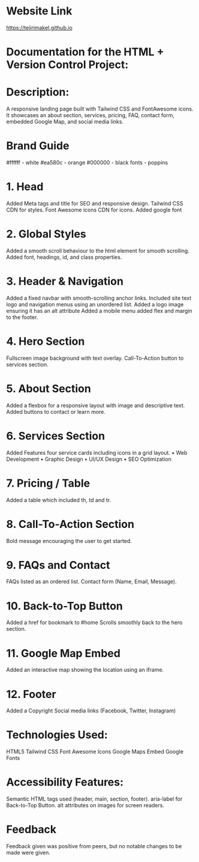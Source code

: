 # Website Link
https://tejirimakel.github.io

# Documentation for the HTML + Version Control Project:

# Description:
A responsive landing page built with Tailwind CSS and FontAwesome icons. It showcases an about section, services, pricing, FAQ, contact form, embedded Google Map, and social media links.

# Brand Guide
#ffffff - white
#ea580c - orange
#000000 - black
fonts - poppins 

# 1. Head
Added Meta tags and title for SEO and responsive design.
Tailwind CSS CDN for styles.
Font Awesome icons CDN for icons.
Added google font

# 2. Global Styles
Added a smooth scroll behaviour to the html element for smooth scrolling.
Added font, headings, id, and class properties.

# 3. Header & Navigation
Added a fixed navbar with smooth-scrolling anchor links.
Included site text logo and navigation menus using an unordered list.
Added a logo image ensuring it has an alt attribute
Added a mobile menu
added flex and margin to the footer.

# 4. Hero Section
Fullscreen image background with text overlay.
Call-To-Action button to services section.

# 5. About Section
Added a flexbox for a responsive layout with image and descriptive text.
Added buttons to contact or learn more.

# 6. Services Section
Added Features four service cards including icons in a grid layout. 
•	Web Development
•	Graphic Design
•	UI/UX Design
•	SEO Optimization

# 7. Pricing / Table
Added a table which included th, td and tr.

# 8. Call-To-Action Section
Bold message encouraging the user to get started.

# 9. FAQs and Contact
FAQs listed as an ordered list.
Contact form (Name, Email, Message).

# 10. Back-to-Top Button
Added a href for bookmark to #home
Scrolls smoothly back to the hero section.

# 11. Google Map Embed
Added an interactive map showing the location using an iframe.

# 12. Footer
Added a Copyright
Social media links (Facebook, Twitter, Instagram)

# Technologies Used:
HTML5
Tailwind CSS
Font Awesome Icons
Google Maps Embed
Google Fonts

# Accessibility Features:
Semantic HTML tags used (header, main, section, footer).
aria-label for Back-to-Top Button.
alt attributes on images for screen readers.

# Feedback
Feedback given was positive from peers, but no notable changes to be made were given.